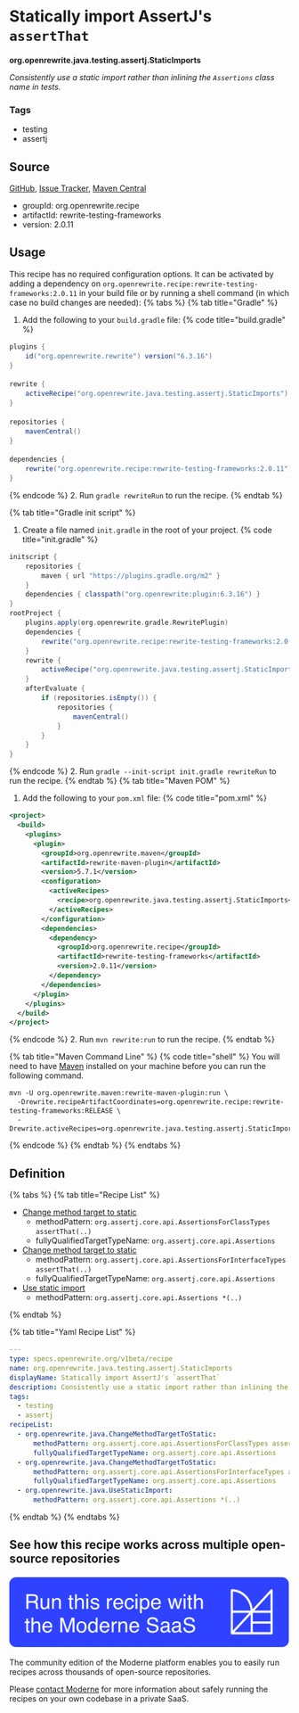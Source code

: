 # Statically import AssertJ's `assertThat`

**org.openrewrite.java.testing.assertj.StaticImports**

_Consistently use a static import rather than inlining the `Assertions` class name in tests._

### Tags

* testing
* assertj

## Source

[GitHub](https://github.com/openrewrite/rewrite-testing-frameworks/blob/main/src/main/resources/META-INF/rewrite/assertj.yml), [Issue Tracker](https://github.com/openrewrite/rewrite-testing-frameworks/issues), [Maven Central](https://central.sonatype.com/artifact/org.openrewrite.recipe/rewrite-testing-frameworks/2.0.11/jar)

* groupId: org.openrewrite.recipe
* artifactId: rewrite-testing-frameworks
* version: 2.0.11


## Usage

This recipe has no required configuration options. It can be activated by adding a dependency on `org.openrewrite.recipe:rewrite-testing-frameworks:2.0.11` in your build file or by running a shell command (in which case no build changes are needed): 
{% tabs %}
{% tab title="Gradle" %}
1. Add the following to your `build.gradle` file:
{% code title="build.gradle" %}
```groovy
plugins {
    id("org.openrewrite.rewrite") version("6.3.16")
}

rewrite {
    activeRecipe("org.openrewrite.java.testing.assertj.StaticImports")
}

repositories {
    mavenCentral()
}

dependencies {
    rewrite("org.openrewrite.recipe:rewrite-testing-frameworks:2.0.11")
}
```
{% endcode %}
2. Run `gradle rewriteRun` to run the recipe.
{% endtab %}

{% tab title="Gradle init script" %}
1. Create a file named `init.gradle` in the root of your project.
{% code title="init.gradle" %}
```groovy
initscript {
    repositories {
        maven { url "https://plugins.gradle.org/m2" }
    }
    dependencies { classpath("org.openrewrite:plugin:6.3.16") }
}
rootProject {
    plugins.apply(org.openrewrite.gradle.RewritePlugin)
    dependencies {
        rewrite("org.openrewrite.recipe:rewrite-testing-frameworks:2.0.11")
    }
    rewrite {
        activeRecipe("org.openrewrite.java.testing.assertj.StaticImports")
    }
    afterEvaluate {
        if (repositories.isEmpty()) {
            repositories {
                mavenCentral()
            }
        }
    }
}
```
{% endcode %}
2. Run `gradle --init-script init.gradle rewriteRun` to run the recipe.
{% endtab %}
{% tab title="Maven POM" %}
1. Add the following to your `pom.xml` file:
{% code title="pom.xml" %}
```xml
<project>
  <build>
    <plugins>
      <plugin>
        <groupId>org.openrewrite.maven</groupId>
        <artifactId>rewrite-maven-plugin</artifactId>
        <version>5.7.1</version>
        <configuration>
          <activeRecipes>
            <recipe>org.openrewrite.java.testing.assertj.StaticImports</recipe>
          </activeRecipes>
        </configuration>
        <dependencies>
          <dependency>
            <groupId>org.openrewrite.recipe</groupId>
            <artifactId>rewrite-testing-frameworks</artifactId>
            <version>2.0.11</version>
          </dependency>
        </dependencies>
      </plugin>
    </plugins>
  </build>
</project>
```
{% endcode %}
2. Run `mvn rewrite:run` to run the recipe.
{% endtab %}

{% tab title="Maven Command Line" %}
{% code title="shell" %}
You will need to have [Maven](https://maven.apache.org/download.cgi) installed on your machine before you can run the following command.

```shell
mvn -U org.openrewrite.maven:rewrite-maven-plugin:run \
  -Drewrite.recipeArtifactCoordinates=org.openrewrite.recipe:rewrite-testing-frameworks:RELEASE \
  -Drewrite.activeRecipes=org.openrewrite.java.testing.assertj.StaticImports
```
{% endcode %}
{% endtab %}
{% endtabs %}

## Definition

{% tabs %}
{% tab title="Recipe List" %}
* [Change method target to static](../../../java/changemethodtargettostatic.md)
  * methodPattern: `org.assertj.core.api.AssertionsForClassTypes assertThat(..)`
  * fullyQualifiedTargetTypeName: `org.assertj.core.api.Assertions`
* [Change method target to static](../../../java/changemethodtargettostatic.md)
  * methodPattern: `org.assertj.core.api.AssertionsForInterfaceTypes assertThat(..)`
  * fullyQualifiedTargetTypeName: `org.assertj.core.api.Assertions`
* [Use static import](../../../java/usestaticimport.md)
  * methodPattern: `org.assertj.core.api.Assertions *(..)`

{% endtab %}

{% tab title="Yaml Recipe List" %}
```yaml
---
type: specs.openrewrite.org/v1beta/recipe
name: org.openrewrite.java.testing.assertj.StaticImports
displayName: Statically import AssertJ's `assertThat`
description: Consistently use a static import rather than inlining the `Assertions` class name in tests.
tags:
  - testing
  - assertj
recipeList:
  - org.openrewrite.java.ChangeMethodTargetToStatic:
      methodPattern: org.assertj.core.api.AssertionsForClassTypes assertThat(..)
      fullyQualifiedTargetTypeName: org.assertj.core.api.Assertions
  - org.openrewrite.java.ChangeMethodTargetToStatic:
      methodPattern: org.assertj.core.api.AssertionsForInterfaceTypes assertThat(..)
      fullyQualifiedTargetTypeName: org.assertj.core.api.Assertions
  - org.openrewrite.java.UseStaticImport:
      methodPattern: org.assertj.core.api.Assertions *(..)

```
{% endtab %}
{% endtabs %}

## See how this recipe works across multiple open-source repositories

[![Moderne Link Image](/.gitbook/assets/ModerneRecipeButton.png)](https://app.moderne.io/recipes/org.openrewrite.java.testing.assertj.StaticImports)

The community edition of the Moderne platform enables you to easily run recipes across thousands of open-source repositories.

Please [contact Moderne](https://moderne.io/product) for more information about safely running the recipes on your own codebase in a private SaaS.

